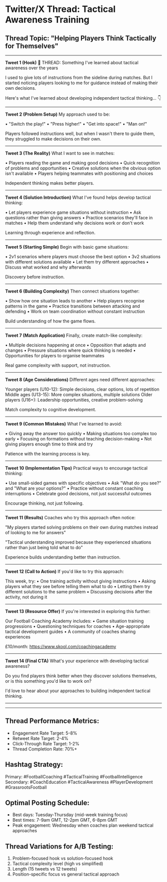 # Twitter/X Thread: Tactical Awareness Training

## Thread Topic: "Helping Players Think Tactically for Themselves"

---

**Tweet 1 (Hook)**
🧵 THREAD: Something I've learned about tactical awareness over the years

I used to give lots of instructions from the sideline during matches. But I started noticing players looking to me for guidance instead of making their own decisions.

Here's what I've learned about developing independent tactical thinking... 👇

---

**Tweet 2 (Problem Setup)**
My approach used to be:

• "Switch the play!"
• "Press higher!"
• "Get into space!"
• "Man on!"

Players followed instructions well, but when I wasn't there to guide them, they struggled to make decisions on their own.

---

**Tweet 3 (The Reality)**
What I want to see in matches:

• Players reading the game and making good decisions
• Quick recognition of problems and opportunities
• Creative solutions when the obvious option isn't available
• Players helping teammates with positioning and choices

Independent thinking makes better players.

---

**Tweet 4 (Solution Introduction)**
What I've found helps develop tactical thinking:

• Let players experience game situations without instruction
• Ask questions rather than giving answers
• Practice scenarios they'll face in matches
• Help them understand why decisions work or don't work

Learning through experience and reflection.

---

**Tweet 5 (Starting Simple)**
Begin with basic game situations:

• 2v1 scenarios where players must choose the best option
• 3v2 situations with different solutions available
• Let them try different approaches
• Discuss what worked and why afterwards

Discovery before instruction.

---

**Tweet 6 (Building Complexity)**
Then connect situations together:

• Show how one situation leads to another
• Help players recognise patterns in the game
• Practice transitions between attacking and defending
• Work on team coordination without constant instruction

Build understanding of how the game flows.

---

**Tweet 7 (Match Application)**
Finally, create match-like complexity:

• Multiple decisions happening at once
• Opposition that adapts and changes
• Pressure situations where quick thinking is needed
• Opportunities for players to organise teammates

Real game complexity with support, not instruction.

---

**Tweet 8 (Age Considerations)**
Different ages need different approaches:

Younger players (U10-12): Simple decisions, clear options, lots of repetition
Middle ages (U13-15): More complex situations, multiple solutions
Older players (U16+): Leadership opportunities, creative problem-solving

Match complexity to cognitive development.

---

**Tweet 9 (Common Mistakes)**
What I've learned to avoid:

• Giving away the answer too quickly
• Making situations too complex too early
• Focusing on formations without teaching decision-making
• Not giving players enough time to think and try

Patience with the learning process is key.

---

**Tweet 10 (Implementation Tips)**
Practical ways to encourage tactical thinking:

• Use small-sided games with specific objectives
• Ask "What do you see?" and "What are your options?"
• Practice without constant coaching interruptions
• Celebrate good decisions, not just successful outcomes

Encourage thinking, not just following.

---

**Tweet 11 (Results)**
Coaches who try this approach often notice:

"My players started solving problems on their own during matches instead of looking to me for answers"

"Tactical understanding improved because they experienced situations rather than just being told what to do"

Experience builds understanding better than instruction.

---

**Tweet 12 (Call to Action)**
If you'd like to try this approach:

This week, try:
• One training activity without giving instructions
• Asking players what they see before telling them what to do
• Letting them try different solutions to the same problem
• Discussing decisions after the activity, not during it

---

**Tweet 13 (Resource Offer)**
If you're interested in exploring this further:

Our Football Coaching Academy includes:
• Game situation training progressions
• Questioning techniques for coaches
• Age-appropriate tactical development guides
• A community of coaches sharing experiences

£10/month: https://www.skool.com/coachingacademy

---

**Tweet 14 (Final CTA)**
What's your experience with developing tactical awareness?

Do you find players think better when they discover solutions themselves, or is this something you'd like to work on?

I'd love to hear about your approaches to building independent tactical thinking.

---

---

## Thread Performance Metrics:
- Engagement Rate Target: 5-8%
- Retweet Rate Target: 2-4%
- Click-Through Rate Target: 1-2%
- Thread Completion Rate: 70%+

## Hashtag Strategy:
Primary: #FootballCoaching #TacticalTraining #FootballIntelligence
Secondary: #CoachEducation #TacticalAwareness #PlayerDevelopment #GrassrootsFootball

## Optimal Posting Schedule:
- Best days: Tuesday-Thursday (mid-week training focus)
- Best times: 7-9am GMT, 12-2pm GMT, 6-8pm GMT
- Peak engagement: Wednesday when coaches plan weekend tactical approaches

## Thread Variations for A/B Testing:
1. Problem-focused hook vs solution-focused hook
2. Tactical complexity level (high vs simplified)
3. Length (15 tweets vs 12 tweets)
4. Position-specific focus vs general tactical approach